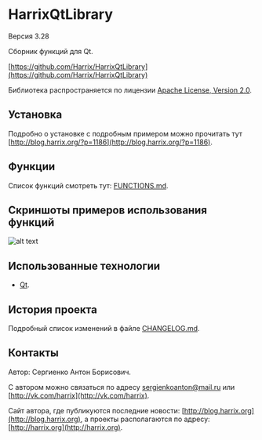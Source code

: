 HarrixQtLibrary
===============

Версия 3.28

Сборник функций для Qt.

[https://github.com/Harrix/HarrixQtLibrary](https://github.com/Harrix/HarrixQtLibrary)

Библиотека распространяется по лицензии [Apache License, Version 2.0](https://github.com/Harrix/HarrixQtLibrary/blob/master/LICENSE.txt).

Установка
---------

Подробно о установке с подробным примером можно прочитать тут [http://blog.harrix.org/?p=1186](http://blog.harrix.org/?p=1186).

Функции
-------

Список функций смотреть тут: [FUNCTIONS.md](https://github.com/Harrix/HarrixQtLibrary/blob/master/FUNCTIONS.md).

Скриншоты примеров использования функций
----------------------------------------

![alt text](https://raw.github.com/Harrix/HarrixQtLibrary/master/images/example.png "Пример применения функции переноса текста")

Использованные технологии
-------------------------

- [Qt](http://qt-project.org/).

История проекта
---------------

Подробный список изменений в файле [CHANGELOG.md](https://github.com/Harrix/HarrixQtLibrary/blob/master/CHANGELOG.md).

Контакты
--------

Автор: Сергиенко Антон Борисович.

С автором можно связаться по адресу [sergienkoanton@mail.ru](mailto:sergienkoanton@mail.ru) или  [http://vk.com/harrix](http://vk.com/harrix).

Сайт автора, где публикуются последние новости: [http://blog.harrix.org](http://blog.harrix.org), а проекты располагаются по адресу: [http://harrix.org](http://harrix.org).